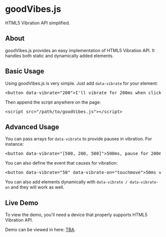 goodVibes.js
============

HTML5 Vibration API simplified.

About
-----

goodVibes.js provides an easy implementation of HTML5 Vibration API. It handles both static and dynamically added elements.

Basic Usage
-----

Using goodVibes.js is very simple. Just add `data-vibrate` for your element:
<pre>
&lt;button data-vibrate="200">I'll vibrate for 200ms when clicked&lt;/button>
</pre>

Then append the script anywhere on the page:
<pre>
&lt;script src="/path/to/goodVibes.js">&lt;/script>
</pre>

Advanced Usage
--------------
You can pass arrays for `data-vibrate` to provide pauses in vibration. For instance:
<pre>
&lt;button data-vibrate="[500, 200, 500]">500ms, pause for 200ms, and 500ms more&lt;/button>
</pre>

You can also define the event that causes for vibration:
<pre>
&lt;button data-vibrate="50" data-vibrate-on="touchmove">50ms vibration ontouchend&lt;/button>
</pre>

You can also add elements dynamically with `data-vibrate / data-vibrate-on` and they will work  as well.

Live Demo
---------
To view the demo, you'll need a device that properly supports HTML5 Vibration API.

Demo can be viewed in here: <a href="//demo.hakoniemi.net/goodVibes/">TBA</a>.
